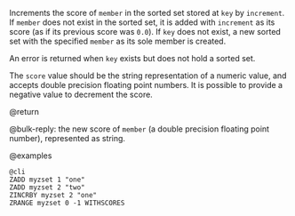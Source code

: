 Increments the score of `member` in the sorted set stored at `key` by
`increment`.
If `member` does not exist in the sorted set, it is added with `increment` as
its score (as if its previous score was `0.0`).
If `key` does not exist, a new sorted set with the specified `member` as its
sole member is created.

An error is returned when `key` exists but does not hold a sorted set.

The `score` value should be the string representation of a numeric value, and
accepts double precision floating point numbers.
It is possible to provide a negative value to decrement the score.

@return

@bulk-reply: the new score of `member` (a double precision floating point
number), represented as string.

@examples

    @cli
    ZADD myzset 1 "one"
    ZADD myzset 2 "two"
    ZINCRBY myzset 2 "one"
    ZRANGE myzset 0 -1 WITHSCORES
